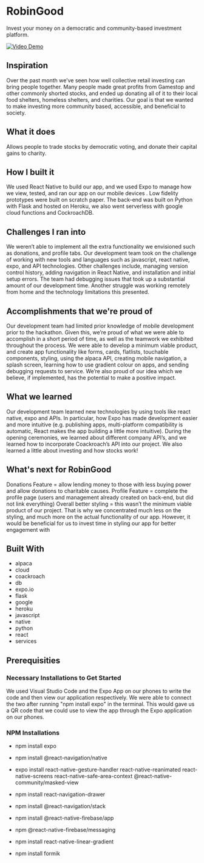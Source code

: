 # RobinGood

Invest your money on a democratic and community-based investment platform.

[![Video Demo](https://youtu.be/LeIRfnsESOQ/0.jpg)](https://youtu.be/LeIRfnsESOQ)

## Inspiration
Over the past month we’ve seen how well collective retail investing can bring people together.  Many people made great profits from Gamestop and other commonly shorted stocks, and ended up donating all of it to their local food shelters, homeless shelters, and charities. Our goal is that we wanted to make investing more community based, accessible, and beneficial to society. 

## What it does
Allows people to trade stocks by democratic voting, and donate their capital gains to charity.

## How I built it
We used React Native to build our app, and we used Expo to manage how we view, tested, and ran our app on our mobile devices . Low fidelity prototypes were built on scratch paper. The back-end was built on Python with Flask and hosted on Heroku, we also went serverless with google cloud functions and CockroachDB.

## Challenges I ran into
We weren’t able to implement all the extra functionality we envisioned such as donations, and profile tabs. Our development team took on the challenge of working with new tools and languages such as javascript, react native, expo, and API technologies. Other challenges include, managing version control history, adding navigation in React Native, and installation and initial setup errors. The team had debugging issues that took up a substantial amount of our development time. Another struggle was working remotely from home and the technology limitations this presented.

## Accomplishments that we're proud of
Our development team had limited prior knowledge of mobile development prior to the hackathon. Given this, we’re proud of what we were able to accomplish in a short period of time, as well as the teamwork we exhibited throughout the process. We were able to develop a minimum viable product, and create app functionality like forms, cards, flatlists, touchable components, styling, using the alpaca API, creating mobile navigation, a splash screen, learning how to use gradient colour on apps, and sending debugging requests to service. We’re also proud of our idea which we believe, if implemented, has the potential to make a positive impact.

## What we learned
Our development team learned new technologies by using tools like react native, expo and APIs. In particular, how Expo has made development easier and more intuitive (e.g. publishing apps, multi-platform compatibility is automatic, React makes the app building a little more intuitive). During the opening ceremonies, we learned about different company API’s, and we learned how to incorporate Coackroach’s API into our project. We also learned a little about investing and how stocks work!

## What's next for RobinGood
Donations Feature = allow lending money to those with less buying power and allow donations to charitable causes. Profile Feature = complete the profile page (users and management already created on back-end, but did not link everything) Overall better styling = this wasn’t the minimum viable product of our project. That is why we concentrated much less on the styling, and much more on the actual functionality of our app. However, it would be beneficial for us to invest time in styling our app for better engagement with

## Built With
- alpaca
- cloud
- coackroach
- db
- expo.io
- flask
- google
- heroku
- javascript
- native
- python
- react
- services

## Prerequisities

### Necessary Installations to Get Started

We used Visual Studio Code and the Expo App on our phones to write the code and then view our application respectively. We were able to connect the two after running "npm install expo" in the terminal. This would gave us a QR code that we could use to view the app through the Expo application on our phones.

### NPM Installations
- npm install expo
- npm install @react-navigation/native
- expo install react-native-gesture-handler react-native-reanimated react-native-screens react-native-safe-area-context @react-native-community/masked-view
- npm install react-navigation-drawer
- npm install @react-navigation/stack

- npm install @react-native-firebase/app
- npm @react-native-firebase/messaging
- npm install react-native-linear-gradient

- npm install formik


